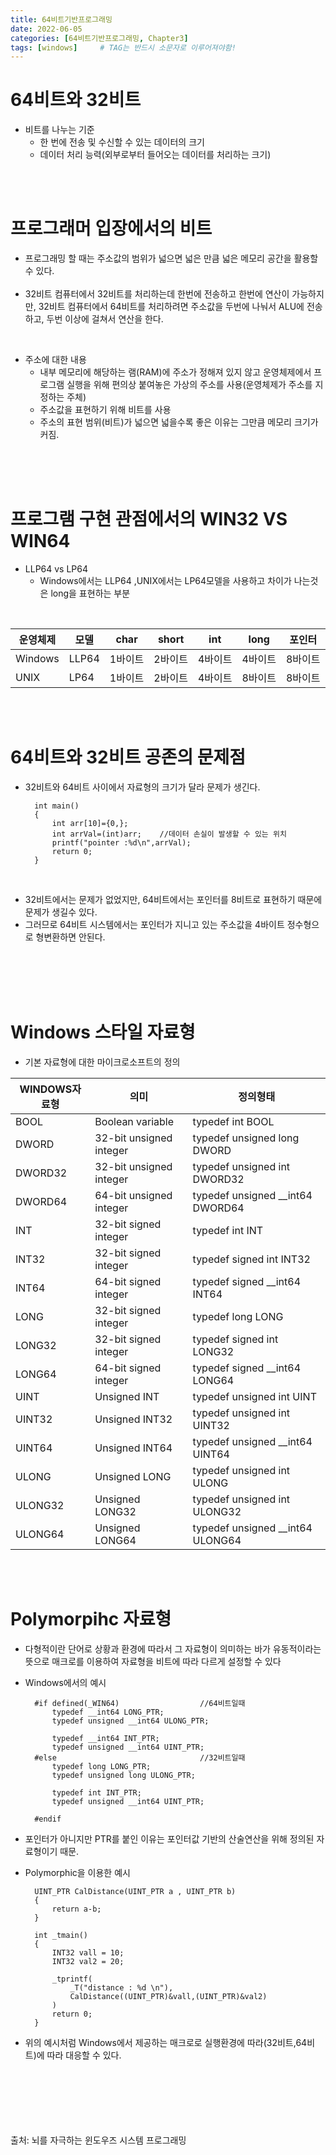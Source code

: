 ```yaml
---
title: 64비트기반프로그래밍
date: 2022-06-05
categories: [64비트기반프로그래밍, Chapter3]
tags: [windows]		# TAG는 반드시 소문자로 이루어져야함!
---
```


64비트와 32비트
===============

* 비트를 나누는 기준
  * 한 번에 전송 및 수신할 수 있는 데이터의 크기
  * 데이터 처리 능력(외부로부터 들어오는 데이터를 처리하는 크기)

<br><br>

프로그래머 입장에서의 비트
=======================================

* 프로그래밍 할 때는 주소값의 범위가 넓으면 넓은 만큼 넓은 메모리 공간을 활용할수 있다.
<br><br>
* 32비트 컴퓨터에서 32비트를 처리하는데 한번에 전송하고 한번에 연산이 가능하지만, 32비트 컴퓨터에서 64비트를 처리하려면 주소값을 두번에 나눠서 ALU에 전송하고, 두번 이상에 걸쳐서 연산을 한다.


<br>

* 주소에 대한 내용
  * 내부 메모리에 해당하는 램(RAM)에 주소가 정해져 있지 않고 운영체제에서 프로그램 실행을 위해 편의상 붙여놓은 가상의 주소를 사용(운영체제가 주소를 지정하는 주체)
  * 주소값을 표현하기 위해 비트를 사용
  * 주소의 표현 범위(비트)가 넓으면 넓을수록 좋은 이유는 그만큼 메모리 크기가 커짐.

<br><br><br>

프로그램 구현 관점에서의 WIN32 VS WIN64
=========================================

* LLP64 vs LP64
  * Windows에서는 LLP64 ,UNIX에서는 LP64모델을 사용하고 차이가 나는것은 long을 표현하는 부분
  
<br>

|운영체제|모델|char|short|int|long|포인터|
|------|---|----|----|----|----|------|
|Windows|LLP64|1바이트|2바이트|4바이트|4바이트|8바이트|
|UNIX|LP64|1바이트|2바이트|4바이트|8바이트|8바이트|

<br><br>

64비트와 32비트 공존의 문제점
=============================
* 32비트와 64비트 사이에서 자료형의 크기가 달라 문제가 생긴다.

        int main()
        {
            int arr[10]={0,};
            int arrVal=(int)arr;    //데이터 손실이 발생할 수 있는 위치
            printf("pointer :%d\n",arrVal);
            return 0;
        }
<br>

* 32비트에서는 문제가 없었지만, 64비트에서는 포인터를 8비트로 표현하기 때문에 문제가 생길수 있다.
* 그러므로 64비트 시스템에서는 포인터가 지니고 있는 주소값을 4바이트 정수형으로 형변환하면 안된다.

<br><br><br><br>

Windows 스타일 자료형
=============
* 기본 자료형에 대한 마이크로소프트의 정의


|WINDOWS자료형|의미|정의형태|
|--------|----|-----|
|BOOL   |Boolean variable       |typedef int BOOL|
|DWORD  |32-bit unsigned integer|typedef unsigned long DWORD|
|DWORD32|32-bit unsigned integer|typedef unsigned int DWORD32|
|DWORD64|64-bit unsigned integer|typedef unsigned __int64 DWORD64|
|INT    |32-bit signed integer  |typedef int INT|
|INT32  |32-bit signed integer  |typedef signed int INT32|
|INT64  |64-bit signed integer  |typedef signed __int64 INT64|
|LONG   |32-bit signed integer  |typedef long LONG|
|LONG32 |32-bit signed integer  |typedef signed int LONG32|
|LONG64 |64-bit signed integer  |typedef signed __int64 LONG64|
|UINT   |Unsigned INT           |typedef unsigned int UINT|
|UINT32 |Unsigned INT32         |typedef unsigned int UINT32|
|UINT64 |Unsigned INT64         |typedef unsigned __int64 UINT64|
|ULONG  |Unsigned LONG          |typedef unsigned int ULONG|
|ULONG32|Unsigned LONG32        |typedef unsigned int ULONG32|
|ULONG64|Unsigned LONG64        |typedef unsigned __int64 ULONG64|

<br><br>

Polymorpihc 자료형
======================
* 다형적이란 단어로 상황과 환경에 따라서 그 자료형이 의미하는 바가 유동적이라는 뜻으로 매크로를 이용하여 자료형을 비트에 따라 다르게 설정할 수 있다

* Windows에서의 예시

        #if defined(_WIN64)                  //64비트일때
            typedef __int64 LONG_PTR;
            typedef unsigned __int64 ULONG_PTR;

            typedef __int64 INT_PTR;
            typedef unsigned __int64 UINT_PTR;
        #else                                //32비트일때
            typedef long LONG_PTR;
            typedef unsigned long ULONG_PTR;

            typedef int INT_PTR;
            typedef unsigned __int64 UINT_PTR;

        #endif

* 포인터가 아니지만 PTR를 붙인 이유는 포인터값 기반의 산술연산을 위해 정의된 자료형이기 때문.

* Polymorphic을 이용한 예시

        UINT_PTR CalDistance(UINT_PTR a , UINT_PTR b)
        {
            return a-b;
        }

        int _tmain()
        {
            INT32 vall = 10;
            INT32 val2 = 20;

            _tprintf(
                _T("distance : %d \n"),
                CalDistance((UINT_PTR)&vall,(UINT_PTR)&val2)
            )
            return 0;
        }

* 위의 예시처럼 Windows에서 제공하는 매크로로 실행환경에 따라(32비트,64비트)에 따라 대응할 수 있다.

<br><br><br><br><br><br>
출처: 뇌를 자극하는 윈도우즈 시스템 프로그래밍